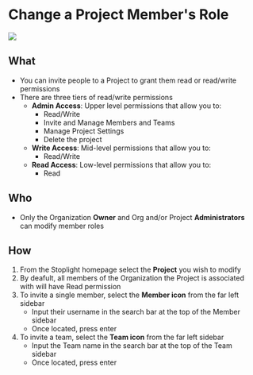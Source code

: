 # Change a Project Member's Role

![](/assets/gifs/project-member-invite.gif)
 
## What 
* You can invite people to a Project to grant them read or read/write permissions 
* There are three tiers of read/write permissions 
    * **Admin Access**: Upper level permissions that allow you to:
        * Read/Write
        * Invite and Manage Members and Teams
        * Manage Project Settings
        * Delete the project 
    * **Write Access**: Mid-level permissions that allow you to: 
        * Read/Write 
    * **Read Access**: Low-level permissions that allow you to: 
        * Read
      
   
## 	 Who 
* Only the Organization **Owner** and Org and/or Project **Administrators** can modify member roles

## How
1. From the Stoplight homepage select the **Project** you wish to modify 
2. By deafult, all members of the Organization the Project is associated with will have Read permission 
3. To invite a single member, select the **Member icon** from the far left sidebar
    * Input their username in the search bar at the top of the Member sidebar
    * Once located, press enter 
4. To invite a team, select the **Team icon** from the far left sidebar
    * Input the Team name in the search bar at the top of the Team sidebar 
    * Once located, press enter 
